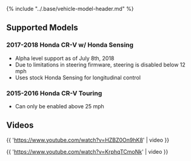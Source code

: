 {% include "../.base/vehicle-model-header.md" %}

## Supported Models

### 2017-2018 Honda CR-V w/ Honda Sensing

- Alpha level support as of July 8th, 2018
- Due to limitations in steering firmware, steering is disabled below 12 mph
- Uses stock Honda Sensing for longitudinal control

### 2015-2016 Honda CR-V Touring

* Can only be enabled above 25 mph

## Videos

{{ 'https://www.youtube.com/watch?v=HZBZ0On9hK8' | video }}

{{ 'https://www.youtube.com/watch?v=KrphqTCmoNk' | video }}